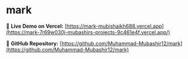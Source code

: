 # mark

🔗 **Live Demo on Vercel:** [https://mark-mubishaikh688.vercel.app](https://mark-7r69w030j-mubashirs-projects-9c461e4f.vercel.app/)

📁 **GitHub Repository:** [https://github.com/Muhammad-Mubashir12/mark](https://github.com/Muhammad-Mubashir12/mark)
